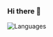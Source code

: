 ### Hi there 👋

<!--
**ar-rehman135/ar-rehman135** is a ✨ _special_ ✨ repository because its `README.md` (this file) appears on your GitHub profile.

Here are some ideas to get you started:

- 🔭 I’m currently working on ...
- 🌱 I’m currently learning ...
- 👯 I’m looking to collaborate on ...
- 🤔 I’m looking for help with ...
- 💬 Ask me about ...
- 📫 How to reach me: ...
- 😄 Pronouns: ...
- ⚡ Fun fact: ...
-->
![Languages](https://wakatime.com/share/@47b8bca9-99f3-4e23-887a-0a0693a9eee5/58e9c132-504d-493a-b8d7-df8a88387ac4.png)
